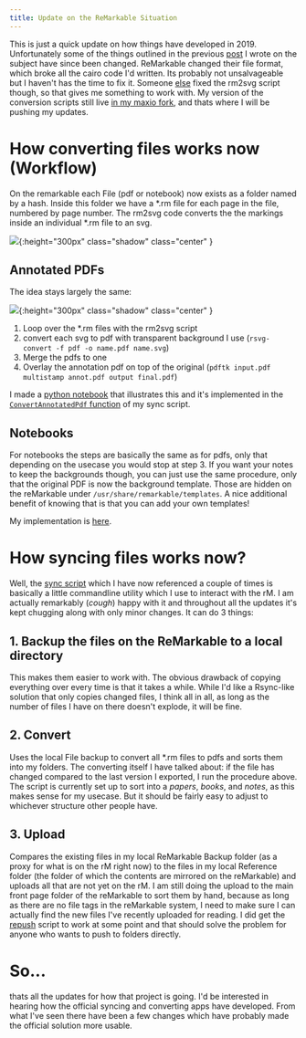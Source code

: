 ```yaml
---
title: Update on the ReMarkable Situation
---
```


This is just a quick update on how things have developed in 2019. Unfortunately some of the things outlined in the previous [post](https://lisaschwetlick.de/blog/2018/03/25/reMarkable/) I wrote on the subject have since been changed. ReMarkable changed their file format, which broke all the cairo code I'd written. Its probably not unsalvageable but I haven't has the time to fix it. Someone [else](https://github.com/jmiserez/maxio/blob/ee15bcc86e4426acd5fc70e717468862dce29fb8/tmp-rm16-ericsfraga-rm2svg.py) fixed the rm2svg script though, so that gives me something to work with. 
My version of the conversion scripts still live [in my maxio fork](https://github.com/lschwetlick/maxio), and thats where I will be pushing my updates.

# How converting files works now (Workflow)
On the remarkable each File (pdf or notebook) now exists as a folder named by a hash.
Inside this folder we have a *.rm file for each page in the file, numbered by page number.
The rm2svg code converts the the markings inside an individual \*.rm file to an svg.

![]({{site.blog_url}}/resources/images/blog4/rm_filestructure.png){:height="300px" class="shadow" class="center" }

## Annotated PDFs
The idea stays largely the same:

![]({{site.blog_url}}/resources/images/blog4/annot_pdf.png){:height="300px" class="shadow" class="center" }

1. Loop over the \*.rm files with the rm2svg script
2. convert each svg to pdf with transparent background I use (```rsvg-convert -f pdf -o name.pdf name.svg```)
3. Merge the pdfs to one
4. Overlay the annotation pdf on top of the original (```pdftk input.pdf multistamp annot.pdf output final.pdf```)

I made a [python notebook](https://github.com/lschwetlick/maxio/blob/master/tools/convert_procedure/convert.ipynb) that illustrates this and it's implemented in the [`ConvertAnnotatedPdf` function](https://github.com/lschwetlick/rMsync/blob/f9424cfde5c98b499e03402c3ef89bce8cd08f58/sync.py#L364) of my sync script.



## Notebooks
For notebooks the steps are basically the same as for pdfs, only that depending on the usecase you would stop at step 3. 
If you want your notes to keep the backgrounds though, you can just use the same procedure, only that the original PDF is now the background template.
Those are hidden on the reMarkable under ```/usr/share/remarkable/templates```. A nice additional benefit of knowing that is that you can add your own templates!

My implementation is [here](https://github.com/lschwetlick/rMsync/blob/f9424cfde5c98b499e03402c3ef89bce8cd08f58/sync.py#L317).

# How syncing files works now?
Well, the [sync script](https://github.com/lschwetlick/rMsync) which I have now referenced a couple of times is basically a little commandline utility which I use to interact with the rM. I am actually remarkably (*cough*) happy with it and throughout all the updates it's kept chugging along with only minor changes.
It can do 3 things:
## 1. Backup the files on the ReMarkable to a local directory
This makes them easier to work with. The obvious drawback of copying everything over every time is that it takes a while.
While I'd like a Rsync-like solution that only copies changed files, I think all in all, as long as the number of files I have on there doesn't explode, it will be fine.
## 2. Convert
Uses the local File backup to convert all \*.rm files to pdfs and sorts them into my folders. The converting itself I have talked about: if the file has changed compared to the last version I exported, I run the procedure above. The script is currently set up to sort into a *papers*, *books*, and *notes*, as this makes sense for my usecase. But it should be fairly easy to adjust to whichever structure other people have.
## 3. Upload
Compares the existing files in my local ReMarkable Backup folder (as a proxy for what is on the rM right now) to the files in my local Reference folder (the folder of which the contents are mirrored on the reMarkable) and uploads all that are not yet on the rM. I am still doing the upload to the main front page folder of the reMarkable to sort them by hand, because as long as there are no file tags in the reMarkable system, I need to make sure I can actually find the new files I've recently uploaded for reading. I did get the [repush](https://github.com/reHackable/scripts/wiki/repush.sh) script to work at some point and that should solve the problem for anyone who wants to push to folders directly.

# So...
thats all the updates for how that project is going. I'd be interested in hearing how the official syncing and converting apps have developed. From what I've seen there have been a few changes which have probably made the official solution more usable.
